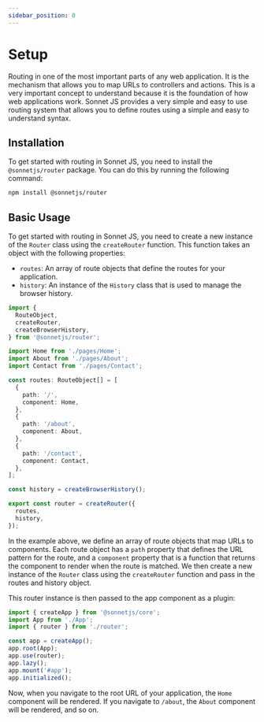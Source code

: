 ```yaml
---
sidebar_position: 0
---
```


# Setup

Routing in one of the most important parts of any web application. It is the mechanism that allows you to map URLs to controllers and actions. This is a very important concept to understand because it is the foundation of how web applications work. Sonnet JS provides a very simple and easy to use routing system that allows you to define routes using a simple and easy to understand syntax.

## Installation

To get started with routing in Sonnet JS, you need to install the `@sonnetjs/router` package. You can do this by running the following command:

```bash
npm install @sonnetjs/router
```

## Basic Usage

To get started with routing in Sonnet JS, you need to create a new instance of the `Router` class using the `createRouter` function. This function takes an object with the following properties: 

- `routes`: An array of route objects that define the routes for your application.
- `history`: An instance of the `History` class that is used to manage the browser history.

```typescript title="router.ts"
import {
  RouteObject,
  createRouter,
  createBrowserHistory,
} from '@sonnetjs/router';

import Home from './pages/Home';
import About from './pages/About';
import Contact from './pages/Contact';

const routes: RouteObject[] = [
  {
    path: '/',
    component: Home,
  },
  {
    path: '/about',
    component: About,
  },
  {
    path: '/contact',
    component: Contact,
  },
];

const history = createBrowserHistory();

export const router = createRouter({
  routes,
  history,
});
```

In the example above, we define an array of route objects that map URLs to components. Each route object has a `path` property that defines the URL pattern for the route, and a `component` property that is a function that returns the component to render when the route is matched. We then create a new instance of the `Router` class using the `createRouter` function and pass in the routes and history object.

This router instance is then passed to the app component as a plugin:

```typescript title="main.ts"
import { createApp } from '@sonnetjs/core';
import App from './App';
import { router } from './router';

const app = createApp();
app.root(App);
app.use(router);
app.lazy();
app.mount('#app');
app.initialized();
```

Now, when you navigate to the root URL of your application, the `Home` component will be rendered. If you navigate to `/about`, the `About` component will be rendered, and so on.
